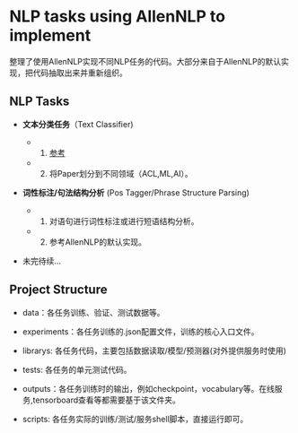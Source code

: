# NLP tasks using AllenNLP to implement
    
整理了使用AllenNLP实现不同NLP任务的代码。大部分来自于AllenNLP的默认实现，把代码抽取出来并重新组织。

## NLP Tasks

- **文本分类任务**（Text Classifier)

    - 1. [参考](https://github.com/allenai/allennlp-as-a-library-example) 
    
    - 2. 将Paper划分到不同领域（ACL,ML,AI）。


- **词性标注/句法结构分析** (Pos Tagger/Phrase Structure Parsing)

    - 1. 对语句进行词性标注或进行短语结构分析。
    - 2. 参考AllenNLP的默认实现。
   
    
- 未完待续...


## Project Structure

- data：各任务训练、验证、测试数据等。

- experiments：各任务训练的.json配置文件，训练的核心入口文件。

- librarys: 各任务代码，主要包括数据读取/模型/预测器(对外提供服务时使用)

- tests: 各任务的单元测试代码。
    
- outputs：各任务训练时的输出，例如checkpoint，vocabulary等。在线服务,tensorboard查看等都需要基于该文件夹。
   
- scripts: 各任务实际的训练/测试/服务shell脚本，直接运行即可。